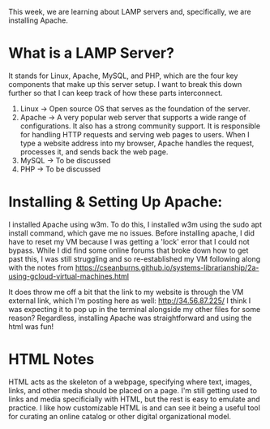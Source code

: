 This week, we are learning about LAMP servers and, specifically, we are installing Apache. 
# What is a LAMP Server?
It stands for Linux, Apache, MySQL, and PHP, which are the four key components that make up this server setup. I want to break this down further so that I can keep track of how these parts interconnect. 

1. Linux -> Open source OS that serves as the foundation of the server.
2. Apache -> A very popular web server that supports a wide range of configurations. It also has a strong community support. It is responsible for handling HTTP requests and serving web pages to users. When I type a website address into my browser, Apache handles the request, processes it, and sends back the web page.
3. MySQL -> To be discussed
4. PHP -> To be discussed

# Installing & Setting Up Apache:
I installed Apache using w3m. To do this, I installed w3m using the sudo apt install command, which gave me no issues. Before installing apache, I did have to reset my VM because I was getting a 'lock' error that I could not bypass. While I did find some online forums that broke down how to get past this, I was still struggling and so re-established my VM following along with the notes from https://cseanburns.github.io/systems-librarianship/2a-using-gcloud-virtual-machines.html 

It does throw me off a bit that the link to my website is through the VM external link, which I'm posting here as well: http://34.56.87.225/
I think I was expecting it to pop up in the terminal alongside my other files for some reason? Regardless, installing Apache was straightforward and using the html was fun!

# HTML Notes
HTML acts as the skeleton of a webpage, specifying where text, images, links, and other media should be placed on a page. I'm still getting used to links and media specificially with HTML, but the rest is easy to emulate and practice. 
I like how customizable HTML is and can see it being a useful tool for curating an online catalog or other digital  organizational model. 
